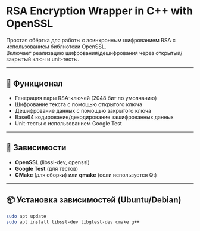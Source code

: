 # RSA Encryption Wrapper in C++ with OpenSSL

Простая обёртка для работы с асинхронным шифрованием RSA с использованием библиотеки OpenSSL.  
Включает реализацию шифрования/дешифрования через открытый/закрытый ключ и unit-тесты.

---

## 🔧 Функционал

- Генерация пары RSA-ключей (2048 бит по умолчанию)
- Шифрование текста с помощью открытого ключа
- Дешифрование данных с помощью закрытого ключа
- Base64 кодирование/декодирование зашифрованных данных
- Unit-тесты с использованием Google Test

---

## 🧩 Зависимости

- **OpenSSL** (libssl-dev, openssl)
- **Google Test** (для тестов)
- **CMake** (для сборки) или **qmake** (если используется Qt)

---

## 📦 Установка зависимостей (Ubuntu/Debian)

```bash
sudo apt update
sudo apt install libssl-dev libgtest-dev cmake g++
